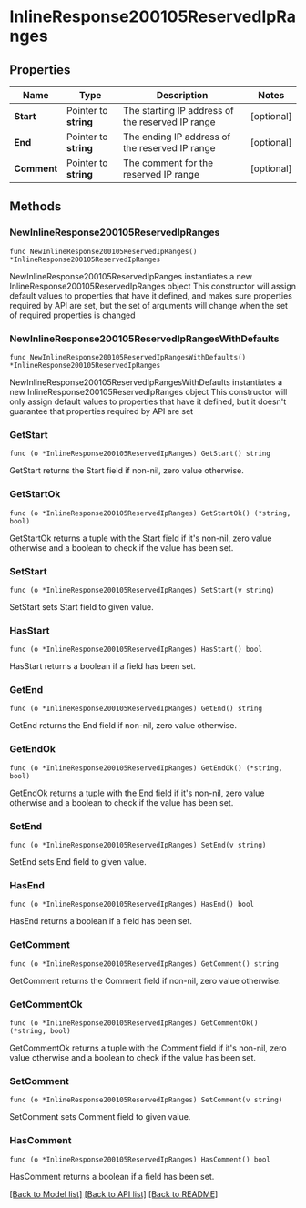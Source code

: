# InlineResponse200105ReservedIpRanges

## Properties

Name | Type | Description | Notes
------------ | ------------- | ------------- | -------------
**Start** | Pointer to **string** | The starting IP address of the reserved IP range | [optional] 
**End** | Pointer to **string** | The ending IP address of the reserved IP range | [optional] 
**Comment** | Pointer to **string** | The comment for the reserved IP range | [optional] 

## Methods

### NewInlineResponse200105ReservedIpRanges

`func NewInlineResponse200105ReservedIpRanges() *InlineResponse200105ReservedIpRanges`

NewInlineResponse200105ReservedIpRanges instantiates a new InlineResponse200105ReservedIpRanges object
This constructor will assign default values to properties that have it defined,
and makes sure properties required by API are set, but the set of arguments
will change when the set of required properties is changed

### NewInlineResponse200105ReservedIpRangesWithDefaults

`func NewInlineResponse200105ReservedIpRangesWithDefaults() *InlineResponse200105ReservedIpRanges`

NewInlineResponse200105ReservedIpRangesWithDefaults instantiates a new InlineResponse200105ReservedIpRanges object
This constructor will only assign default values to properties that have it defined,
but it doesn't guarantee that properties required by API are set

### GetStart

`func (o *InlineResponse200105ReservedIpRanges) GetStart() string`

GetStart returns the Start field if non-nil, zero value otherwise.

### GetStartOk

`func (o *InlineResponse200105ReservedIpRanges) GetStartOk() (*string, bool)`

GetStartOk returns a tuple with the Start field if it's non-nil, zero value otherwise
and a boolean to check if the value has been set.

### SetStart

`func (o *InlineResponse200105ReservedIpRanges) SetStart(v string)`

SetStart sets Start field to given value.

### HasStart

`func (o *InlineResponse200105ReservedIpRanges) HasStart() bool`

HasStart returns a boolean if a field has been set.

### GetEnd

`func (o *InlineResponse200105ReservedIpRanges) GetEnd() string`

GetEnd returns the End field if non-nil, zero value otherwise.

### GetEndOk

`func (o *InlineResponse200105ReservedIpRanges) GetEndOk() (*string, bool)`

GetEndOk returns a tuple with the End field if it's non-nil, zero value otherwise
and a boolean to check if the value has been set.

### SetEnd

`func (o *InlineResponse200105ReservedIpRanges) SetEnd(v string)`

SetEnd sets End field to given value.

### HasEnd

`func (o *InlineResponse200105ReservedIpRanges) HasEnd() bool`

HasEnd returns a boolean if a field has been set.

### GetComment

`func (o *InlineResponse200105ReservedIpRanges) GetComment() string`

GetComment returns the Comment field if non-nil, zero value otherwise.

### GetCommentOk

`func (o *InlineResponse200105ReservedIpRanges) GetCommentOk() (*string, bool)`

GetCommentOk returns a tuple with the Comment field if it's non-nil, zero value otherwise
and a boolean to check if the value has been set.

### SetComment

`func (o *InlineResponse200105ReservedIpRanges) SetComment(v string)`

SetComment sets Comment field to given value.

### HasComment

`func (o *InlineResponse200105ReservedIpRanges) HasComment() bool`

HasComment returns a boolean if a field has been set.


[[Back to Model list]](../README.md#documentation-for-models) [[Back to API list]](../README.md#documentation-for-api-endpoints) [[Back to README]](../README.md)


